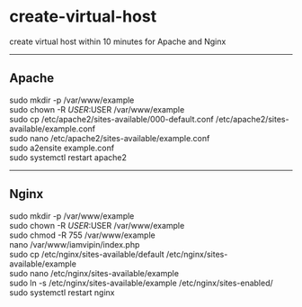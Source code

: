 # create-virtual-host
create virtual host within 10 minutes for Apache and Nginx 

--------------------------------------
Apache
--------------------------------------
sudo mkdir -p /var/www/example<br/>
sudo chown -R $USER:$USER /var/www/example<br/>
sudo cp /etc/apache2/sites-available/000-default.conf /etc/apache2/sites-available/example.conf<br/>
sudo nano /etc/apache2/sites-available/example.conf <br/>
sudo a2ensite example.conf<br/>
sudo systemctl restart apache2<br/>

-------------------------------------
Nginx
-------------------------------------
sudo mkdir -p /var/www/example<br/>
sudo chown -R $USER:$USER /var/www/example<br/>
sudo chmod -R 755 /var/www/example<br/>
nano /var/www/iamvipin/index.php<br/>
sudo cp /etc/nginx/sites-available/default /etc/nginx/sites-available/example<br/>
sudo nano /etc/nginx/sites-available/example<br/>
sudo ln -s /etc/nginx/sites-available/example /etc/nginx/sites-enabled/<br/>
sudo systemctl restart nginx<br/>
